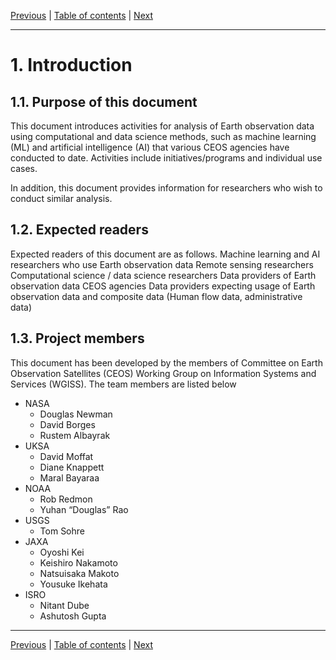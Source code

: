 [Previous](README.md) | [Table of contents](README.md) | [Next](background.md)

***
# 1. Introduction

## 1.1. Purpose of this document
This document introduces activities for analysis of Earth observation data using computational and data science methods, such as machine learning (ML) and artificial intelligence (AI) that various CEOS agencies have conducted to date.
Activities include initiatives/programs and individual use cases.

In addition, this document provides information for researchers who wish to conduct similar analysis.

## 1.2. Expected readers
Expected readers of this document are as follows.
Machine learning and AI researchers who use Earth observation data
Remote sensing researchers
Computational science / data science researchers
Data providers of Earth observation data
CEOS agencies
Data providers expecting usage of Earth observation data and composite data  (Human flow data, administrative data)

## 1.3. Project members
This document has been developed by the members of Committee on Earth Observation Satellites (CEOS) Working Group on Information Systems and Services (WGISS).
The team members are listed below

- NASA
  - Douglas Newman
  - David Borges
  - Rustem Albayrak
- UKSA
  - David Moffat
  - Diane Knappett
  - Maral Bayaraa
- NOAA
  - Rob Redmon
  - Yuhan “Douglas” Rao
- USGS
  - Tom Sohre
- JAXA
  - Oyoshi Kei
  - Keishiro Nakamoto
  - Natsuisaka Makoto
  - Yousuke Ikehata
- ISRO
  - Nitant Dube
  - Ashutosh Gupta

***
[Previous](README.md) | [Table of contents](README.md) | [Next](background.md)
